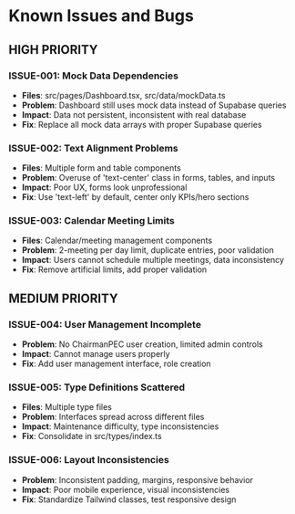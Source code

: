 
# Known Issues and Bugs

## HIGH PRIORITY

### ISSUE-001: Mock Data Dependencies
- **Files**: src/pages/Dashboard.tsx, src/data/mockData.ts
- **Problem**: Dashboard still uses mock data instead of Supabase queries
- **Impact**: Data not persistent, inconsistent with real database
- **Fix**: Replace all mock data arrays with proper Supabase queries

### ISSUE-002: Text Alignment Problems  
- **Files**: Multiple form and table components
- **Problem**: Overuse of 'text-center' class in forms, tables, and inputs
- **Impact**: Poor UX, forms look unprofessional
- **Fix**: Use 'text-left' by default, center only KPIs/hero sections

### ISSUE-003: Calendar Meeting Limits
- **Files**: Calendar/meeting management components
- **Problem**: 2-meeting per day limit, duplicate entries, poor validation
- **Impact**: Users cannot schedule multiple meetings, data inconsistency
- **Fix**: Remove artificial limits, add proper validation

## MEDIUM PRIORITY

### ISSUE-004: User Management Incomplete
- **Problem**: No ChairmanPEC user creation, limited admin controls
- **Impact**: Cannot manage users properly
- **Fix**: Add user management interface, role creation

### ISSUE-005: Type Definitions Scattered
- **Files**: Multiple type files
- **Problem**: Interfaces spread across different files
- **Impact**: Maintenance difficulty, type inconsistencies  
- **Fix**: Consolidate in src/types/index.ts

### ISSUE-006: Layout Inconsistencies
- **Problem**: Inconsistent padding, margins, responsive behavior
- **Impact**: Poor mobile experience, visual inconsistencies
- **Fix**: Standardize Tailwind classes, test responsive design
